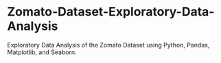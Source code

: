 # Zomato-Dataset-Exploratory-Data-Analysis
Exploratory Data Analysis of the Zomato Dataset using Python, Pandas, Matplotlib, and Seaborn.
